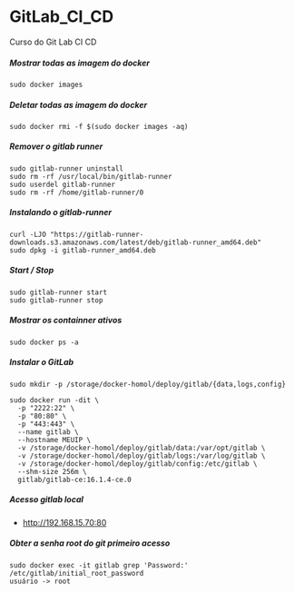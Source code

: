 # GitLab_CI_CD
Curso do Git Lab CI CD

##### Mostrar todas as imagem do docker 
    sudo docker images

##### Deletar todas as imagem do docker 
    sudo docker rmi -f $(sudo docker images -aq)

##### Remover o gitlab runner


    sudo gitlab-runner uninstall
    sudo rm -rf /usr/local/bin/gitlab-runner
    sudo userdel gitlab-runner
    sudo rm -rf /home/gitlab-runner/0
      
##### Instalando o gitlab-runner
    curl -LJO "https://gitlab-runner-downloads.s3.amazonaws.com/latest/deb/gitlab-runner_amd64.deb"
    sudo dpkg -i gitlab-runner_amd64.deb

##### Start / Stop
    sudo gitlab-runner start
    sudo gitlab-runner stop

##### Mostrar os containner ativos 
    sudo docker ps -a

##### Instalar o GitLab


    sudo mkdir -p /storage/docker-homol/deploy/gitlab/{data,logs,config}
    
    sudo docker run -dit \
      -p "2222:22" \
      -p "80:80" \
      -p "443:443" \
      --name gitlab \
      --hostname MEUIP \
      -v /storage/docker-homol/deploy/gitlab/data:/var/opt/gitlab \
      -v /storage/docker-homol/deploy/gitlab/logs:/var/log/gitlab \
      -v /storage/docker-homol/deploy/gitlab/config:/etc/gitlab \
      --shm-size 256m \
      gitlab/gitlab-ce:16.1.4-ce.0


##### Acesso gitlab local
- http://192.168.15.70:80

##### Obter a senha root do git primeiro acesso
    sudo docker exec -it gitlab grep 'Password:' /etc/gitlab/initial_root_password
    usuário -> root
